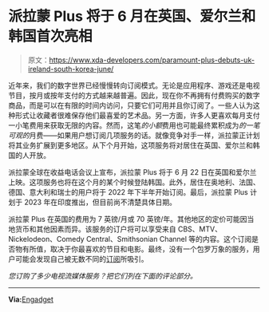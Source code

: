 # 派拉蒙 Plus 将于 6 月在英国、爱尔兰和韩国首次亮相

> 原文：<https://www.xda-developers.com/paramount-plus-debuts-uk-ireland-south-korea-june/>

近年来，我们的数字世界已经慢慢转向订阅模式。无论是应用程序、游戏还是电视节目，按月或按年支付的方式越来越普遍。因此，现在你不再拥有付费购买的数字商品，而是可以在有限的时间内访问，只要它们可用并且你订阅了。一些人认为这种形式让收藏者很难保存他们最喜爱的艺术品。另一方面，许多人更喜欢每月支付一小笔费用来获取无限的内容。然而，这笔*的小额*费用也可能最终累积成为*的一笔可观的*月费——如果用户想订阅几项服务的话。就像竞争对手一样，派拉蒙正计划将其业务扩展到更多地区。从下个月开始，这项服务将对居住在英国、爱尔兰和韩国的人开放。

派拉蒙全球在收益电话会议上宣布，派拉蒙 Plus 将于 6 月 22 日在英国和爱尔兰上映。这项服务也将在这个月的某个时候登陆韩国。此外，居住在奥地利、法国、德国、意大利和瑞士的用户将于 2022 年下半年开始订阅。最后，派拉蒙 Plus 计划于 2023 年在印度推出，但目前尚不清楚具体日期。

派拉蒙 Plus 在英国的费用为 7 英镑/月或 70 英镑/年。其他地区的定价可能因当地货币和其他因素而异。该服务的订户将可以享受来自 CBS、MTV、Nickelodeon、Comedy Central、Smithsonian Channel 等的内容。这个订阅是否物有所值，取决于你最喜欢的节目和电影。最终，没有一个包罗万象的服务，用户可能会发现自己被无数不同的[订阅](https://www.xda-developers.com/apple-subscription-services/)所吸引。

*您订购了多少电视流媒体服务？把它们列在下面的评论部分。*

* * *

**Via:**[Engadget](https://www.engadget.com/paramount-plus-uk-launch-date-145426306.html)